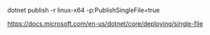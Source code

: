 
dotnet publish -r linux-x64 -p:PublishSingleFile=true

https://docs.microsoft.com/en-us/dotnet/core/deploying/single-file